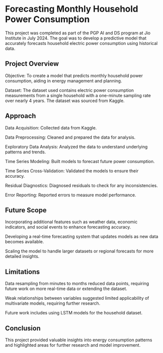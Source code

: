 # Forecasting Monthly Household Power Consumption
This project was completed as part of the PGP AI and DS program at Jio Institute in July 2024. The goal was to develop a predictive model that accurately forecasts household electric power consumption using historical data.


## Project Overview
Objective: To create a model that predicts monthly household power consumption, aiding in energy management and planning.


Dataset: The dataset used contains electric power consumption measurements from a single household with a one-minute sampling rate over nearly 4 years. The dataset was sourced from Kaggle.


## Approach
Data Acquisition: Collected data from Kaggle.

Data Preprocessing: Cleaned and prepared the data for analysis.

Exploratory Data Analysis: Analyzed the data to understand underlying patterns and trends.

Time Series Modeling: Built models to forecast future power consumption.

Time Series Cross-Validation: Validated the models to ensure their accuracy.

Residual Diagnostics: Diagnosed residuals to check for any inconsistencies.

Error Reporting: Reported errors to measure model performance.


## Future Scope
Incorporating additional features such as weather data, economic indicators, and social events to enhance forecasting accuracy.

Developing a real-time forecasting system that updates models as new data becomes available.

Scaling the model to handle larger datasets or regional forecasts for more detailed insights.


## Limitations
Data resampling from minutes to months reduced data points, requiring future work on more real-time data or extending the dataset.

Weak relationships between variables suggested limited applicability of multivariate models, requiring further research.

Future work includes using LSTM models for the household dataset.


## Conclusion
This project provided valuable insights into energy consumption patterns and highlighted areas for further research and model improvement.
